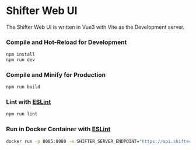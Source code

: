 # Shifter Web UI

The Shifter Web UI is written in Vue3 with Vite as the Development server.

### Compile and Hot-Reload for Development

```sh
npm install
npm run dev
```

### Compile and Minify for Production

```sh
npm run build
```

### Lint with [ESLint](https://eslint.org/)

```sh
npm run lint
```

### Run in Docker Container with [ESLint](https://eslint.org/)

```sh
docker run -p 8085:8080 -e SHIFTER_SERVER_ENDPOINT="https://api.shifter.cloud/api/v1/" images.shifter.cloud/shifter-ui:latest
```
